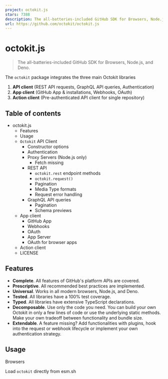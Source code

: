 ```yaml
---
project: octokit.js
stars: 7388
description: The all-batteries-included GitHub SDK for Browsers, Node.js, and Deno.
url: https://github.com/octokit/octokit.js
---
```


octokit.js
==========

> The all-batteries-included GitHub SDK for Browsers, Node.js, and Deno.

The `octokit` package integrates the three main Octokit libraries

1.  **API client** (REST API requests, GraphQL API queries, Authentication)
2.  **App client** (GitHub App & installations, Webhooks, OAuth)
3.  **Action client** (Pre-authenticated API client for single repository)

Table of contents
-----------------

-   octokit.js
    -   Features
    -   Usage
    -   `Octokit` API Client
        -   Constructor options
        -   Authentication
        -   Proxy Servers (Node.js only)
            -   Fetch missing
        -   REST API
            -   `octokit.rest` endpoint methods
            -   `octokit.request()`
            -   Pagination
            -   Media Type formats
            -   Request error handling
        -   GraphQL API queries
            -   Pagination
            -   Schema previews
    -   App client
        -   GitHub App
        -   Webhooks
        -   OAuth
        -   App Server
        -   OAuth for browser apps
    -   Action client
    -   LICENSE

Features
--------

-   **Complete**. All features of GitHub's platform APIs are covered.
-   **Prescriptive**. All recommended best practices are implemented.
-   **Universal**. Works in all modern browsers, Node.js, and Deno.
-   **Tested**. All libraries have a 100% test coverage.
-   **Typed**. All libraries have extensive TypeScript declarations.
-   **Decomposable**. Use only the code you need. You can build your own Octokit in only a few lines of code or use the underlying static methods. Make your own tradeoff between functionality and bundle size.
-   **Extendable**. A feature missing? Add functionalities with plugins, hook into the request or webhook lifecycle or implement your own authentication strategy.

Usage
-----

Browsers

Load `octokit` directly from esm.sh

<script type\="module"\>
import { Octokit, App } from "https://esm.sh/octokit";
</script\>

Deno

Load `octokit` directly from esm.sh

import { Octokit, App } from "https://esm.sh/octokit?dts";

Node

Install with `npm/pnpm install octokit`, or `yarn add octokit`

import { Octokit, App } from "octokit";

Important

As we use conditional exports, you will need to adapt your `tsconfig.json` by setting `"moduleResolution": "node16", "module": "node16"`.

See the TypeScript docs on package.json "exports".  
See this helpful guide on transitioning to ESM from @sindresorhus

`Octokit` API Client
--------------------

**standalone minimal Octokit**: `@octokit/core`.

The `Octokit` client can be used to send requests to GitHub's REST API and queries to GitHub's GraphQL API.

**Example**: Get the username for the authenticated user.

// Create a personal access token at https://github.com/settings/tokens/new?scopes=repo
const octokit \= new Octokit({ auth: \`personal-access-token123\` });

// Compare: https://docs.github.com/en/rest/reference/users#get-the-authenticated-user
const {
  data: { login },
} \= await octokit.rest.users.getAuthenticated();
console.log("Hello, %s", login);

### Constructor options

The most commonly used options are

name

type

description

`userAgent`

`String`

Setting a user agent is required for all requests sent to GitHub's Platform APIs. The user agent defaults to something like this: `octokit.js/v1.2.3 Node.js/v8.9.4 (macOS High Sierra; x64)`. It is recommend to set your own user agent, which will prepend the default one.

const octokit \= new Octokit({
  userAgent: "my-app/v1.2.3",
});

`authStrategy`

`Function`

Defaults to `@octokit/auth-token`.

See Authentication below.

`auth`

`String` or `Object`

Set to a personal access token unless you changed the `authStrategy` option.

See Authentication below.

`baseUrl`

`String`

When using with GitHub Enterprise Server, set `options.baseUrl` to the root URL of the API. For example, if your GitHub Enterprise Server's hostname is `github.acme-inc.com`, then set `options.baseUrl` to `https://github.acme-inc.com/api/v3`. Example

const octokit \= new Octokit({
  baseUrl: "https://github.acme-inc.com/api/v3",
});

Advanced options

name

type

description

`request`

`Object`

-   `request.signal`: Use an `AbortController` instance to cancel a request. `abort-controller` is an implementation for Node.
-   `request.fetch`: Replacement for built-in fetch method.

Node only

-   `request.timeout` sets a request timeout, defaults to 0

The `request` option can also be set on a per-request basis.

`timeZone`

`String`

Sets the `Time-Zone` header which defines a timezone according to the list of names from the Olson database.

const octokit \= new Octokit({
  timeZone: "America/Los\_Angeles",
});

The time zone header will determine the timezone used for generating the timestamp when creating commits. See GitHub's Timezones documentation.

`throttle`

`Object`

`Octokit` implements request throttling using `@octokit/plugin-throttling`

By default, requests are retried once and warnings are logged in case of hitting a rate or secondary rate limit.

{
  onRateLimit: (retryAfter, options, octokit) \=> {
    octokit.log.warn(
      \`Request quota exhausted for request ${options.method} ${options.url}\`
    );

    if (options.request.retryCount \=== 0) {
      // only retries once
      octokit.log.info(\`Retrying after ${retryAfter} seconds!\`);
      return true;
    }
  },
  onSecondaryRateLimit: (retryAfter, options, octokit) \=> {
    octokit.log.warn(
      \`SecondaryRateLimit detected for request ${options.method} ${options.url}\`
    );

    if (options.request.retryCount \=== 0) {
      // only retries once
      octokit.log.info(\`Retrying after ${retryAfter} seconds!\`);
      return true;
    }
  },
};

To opt-out of this feature:

new Octokit({ throttle: { enabled: false } });

Throttling in a cluster is supported using a Redis backend. See `@octokit/plugin-throttling` Clustering

`retry`

`Object`

`Octokit` implements request retries using `@octokit/plugin-retry`

To opt-out of this feature:

new Octokit({ retry: { enabled: false } });

### Authentication

By default, the `Octokit` API client supports authentication using a static token.

There are different means of authentication that are supported by GitHub, that are described in detail at octokit/authentication-strategies.js. You can set each of them as the `authStrategy` constructor option, and pass the strategy options as the `auth` constructor option.

For example, in order to authenticate as a GitHub App Installation:

import { createAppAuth } from "@octokit/auth-app";
const octokit \= new Octokit({
  authStrategy: createAppAuth,
  auth: {
    appId: 1,
    privateKey: "-----BEGIN PRIVATE KEY-----\\n...",
    installationId: 123,
  },
});

// authenticates as app based on request URLs
const {
  data: { slug },
} \= await octokit.rest.apps.getAuthenticated();

// creates an installation access token as needed
// assumes that installationId 123 belongs to @octocat, otherwise the request will fail
await octokit.rest.issues.create({
  owner: "octocat",
  repo: "hello-world",
  title: "Hello world from " + slug,
});

You can use the `App` or `OAuthApp` SDKs which provide APIs and internal wiring to cover most use cases.

For example, to implement the above using `App`

const app \= new App({ appId, privateKey });
const { data: slug } \= await app.octokit.rest.apps.getAuthenticated();
const octokit \= await app.getInstallationOctokit(123);
await octokit.rest.issues.create({
  owner: "octocat",
  repo: "hello-world",
  title: "Hello world from " + slug,
});

Learn more about how authentication strategies work or how to create your own.

### Proxy Servers (Node.js only)

By default, the `Octokit` API client does not make use of the standard proxy server environment variables. To add support for proxy servers you will need to provide an https client that supports them such as `undici.ProxyAgent()`.

For example, this would use a `ProxyAgent` to make requests through a proxy server:

import { fetch as undiciFetch, ProxyAgent } from 'undici';

const myFetch \= (url, options) \=> {
  return undiciFetch(url, {
    ...options,
    dispatcher: new ProxyAgent(<your\_proxy\_url\>)
  })
}

const octokit \= new Octokit({
  request: {
     fetch: myFetch
  },
});

If you are writing a module that uses `Octokit` and is designed to be used by other people, you should ensure that consumers can provide an alternative agent for your `Octokit` or as a parameter to specific calls such as:

import { fetch as undiciFetch, ProxyAgent } from 'undici';

const myFetch \= (url, options) \=> {
  return undiciFetch(url, {
    ...options,
    dispatcher: new ProxyAgent(<your\_proxy\_url\>)
  })
}

octokit.rest.repos.get({
  owner,
  repo,
  request: {
    fetch: myFetch
  },
});

#### Fetch missing

If you get the following error:

> fetch is not set. Please pass a fetch implementation as new Octokit({ request: { fetch }}).

It probably means you are trying to run Octokit with an unsupported version of NodeJS. Octokit requires Node 18 or higher, which includes a native fetch API.

To bypass this problem you can provide your own `fetch` implementation (or a built-in version like `node-fetch`) like this:

import fetch from "node-fetch";

const octokit \= new Octokit({
  request: {
    fetch: fetch,
  },
});

### REST API

There are two ways of using the GitHub REST API, the `octokit.rest.*` endpoint methods and `octokit.request`. Both act the same way, the `octokit.rest.*` methods are just added for convenience, they use `octokit.request` internally.

For example

await octokit.rest.issues.create({
  owner: "octocat",
  repo: "hello-world",
  title: "Hello, world!",
  body: "I created this issue using Octokit!",
});

Is the same as

await octokit.request("POST /repos/{owner}/{repo}/issues", {
  owner: "octocat",
  repo: "hello-world",
  title: "Hello, world!",
  body: "I created this issue using Octokit!",
});

In both cases a given request is authenticated, retried, and throttled transparently by the `octokit` instance which also manages the `accept` and `user-agent` headers as needed.

`octokit.request` can be used to send requests to other domains by passing a full URL and to send requests to endpoints that are not (yet) documented in GitHub's REST API documentation.

#### `octokit.rest` endpoint methods

Every GitHub REST API endpoint has an associated `octokit.rest` endpoint method for better code readability and developer convenience. See `@octokit/plugin-rest-endpoint-methods` for full details.

Example: Create an issue

await octokit.rest.issues.create({
  owner: "octocat",
  repo: "hello-world",
  title: "Hello, world!",
  body: "I created this issue using Octokit!",
});

The `octokit.rest` endpoint methods are generated automatically from GitHub's OpenAPI specification. We track operation ID and parameter name changes in order to implement deprecation warnings and reduce the frequency of breaking changes.

Under the covers, every endpoint method is just `octokit.request` with defaults set, so it supports the same parameters as well as the `.endpoint()` API.

#### `octokit.request()`

You can call the GitHub REST API directly using `octokit.request`. The `request` API matches GitHub's REST API documentation 1:1 so anything you see there, you can call using `request`. See `@octokit/request` for all the details.

Example: Create an issue

The `octokit.request` API call corresponding to that issue creation documentation looks like this:

// https://docs.github.com/en/rest/reference/issues#create-an-issue
await octokit.request("POST /repos/{owner}/{repo}/issues", {
  owner: "octocat",
  repo: "hello-world",
  title: "Hello, world!",
  body: "I created this issue using Octokit!",
});

The 1st argument is the REST API route as listed in GitHub's API documentation. The 2nd argument is an object with all parameters, independent of whether they are used in the path, query, or body.

#### Pagination

All REST API endpoints that paginate return the first 30 items by default. If you want to retrieve all items, you can use the pagination API. The pagination API expects the REST API route as first argument, but you can also pass any of the `octokit.rest.*.list*` methods for convenience and better code readability.

Example: iterate through all issues in a repository

const iterator \= octokit.paginate.iterator(octokit.rest.issues.listForRepo, {
  owner: "octocat",
  repo: "hello-world",
  per\_page: 100,
});

// iterate through each response
for await (const { data: issues } of iterator) {
  for (const issue of issues) {
    console.log("Issue #%d: %s", issue.number, issue.title);
  }
}

Using the async iterator is the most memory efficient way to iterate through all items. But you can also retrieve all items in a single call

const issues \= await octokit.paginate(octokit.rest.issues.listForRepo, {
  owner: "octocat",
  repo: "hello-world",
  per\_page: 100,
});

#### Media Type formats

Media type formats can be set using `mediaType: { format }` on every request.

Example: retrieve the raw content of a `package.json` file

const { data } \= await octokit.rest.repos.getContent({
  mediaType: {
    format: "raw",
  },
  owner: "octocat",
  repo: "hello-world",
  path: "package.json",
});
console.log("package name: %s", JSON.parse(data).name);

Learn more about Media type formats.

#### Request error handling

**Standalone module:** `@octokit/request-error`

For request error handling, import `RequestError` and use `try...catch` statement.

import { RequestError } from "octokit";

try {
  // your code here that sends at least one Octokit request
  await octokit.request("GET /");
} catch (error) {
  // Octokit errors are instances of RequestError, so they always have an \`error.status\` property containing the HTTP response code.
  if (error instanceof RequestError) {
    // handle Octokit error
    // error.message; // Oops
    // error.status; // 500
    // error.request; // { method, url, headers, body }
    // error.response; // { url, status, headers, data }
  } else {
    // handle all other errors
    throw error;
  }
}

### GraphQL API queries

Octokit also supports GitHub's GraphQL API directly -- you can use the same queries shown in the documentation and available in the GraphQL explorer in your calls with `octokit.graphql`.

Example: get the login of the authenticated user

const {
  viewer: { login },
} \= await octokit.graphql(\`{
  viewer {
    login
  }
}\`);

Variables can be passed as 2nd argument

const { lastIssues } \= await octokit.graphql(
  \`
    query lastIssues($owner: String!, $repo: String!, $num: Int = 3) {
      repository(owner: $owner, name: $repo) {
        issues(last: $num) {
          edges {
            node {
              title
            }
          }
        }
      }
    }
  \`,
  {
    owner: "octokit",
    repo: "graphql.js",
  },
);

#### Pagination

GitHub's GraphQL API returns a maximum of 100 items. If you want to retrieve all items, you can use the pagination API.

Example: get all issues

const { allIssues } \= await octokit.graphql.paginate(
  \`
    query allIssues($owner: String!, $repo: String!, $num: Int = 10, $cursor: String) {
      repository(owner: $owner, name: $repo) {
        issues(first: $num, after: $cursor) {
          edges {
            node {
              title
            }
          }
          pageInfo {
            hasNextPage
            endCursor
          }
        }
      }
    }
  \`,
  {
    owner: "octokit",
    repo: "graphql.js",
  },
);

Learn more about GitHub's GraphQL Pagination usage.

#### Schema previews

Previews can be enabled using the `{mediaType: previews: [] }` option.

Example: create a label

await octokit.graphql(
  \`mutation createLabel($repositoryId:ID!,name:String!,color:String!) {
  createLabel(input:{repositoryId:$repositoryId,name:$name}) {
    label: {
      id
    }
  }
}\`,
  {
    repositoryId: 1,
    name: "important",
    color: "cc0000",
    mediaType: {
      previews: \["bane"\],
    },
  },
);

Learn more about GitHub's GraphQL schema previews

App client
----------

The `App` client combines features for GitHub Apps, Webhooks, and OAuth

### GitHub App

**Standalone module**: `@octokit/app`

For integrators, GitHub Apps are a means of authentication and authorization. A GitHub app can be registered on a GitHub user or organization account. A GitHub App registration defines a set of permissions and webhooks events it wants to receive and provides a set of credentials in return. Users can grant access to repositories by installing them.

Some API endpoints require the GitHub app to authenticate as itself using a JSON Web Token (JWT). For requests affecting an installation, an installation access token has to be created using the app's credentials and the installation ID.

The `App` client takes care of all that for you.

Example: Dispatch a repository event in every repository the app is installed on

import { App } from "octokit";

const app \= new App({ appId, privateKey });

for await (const { octokit, repository } of app.eachRepository.iterator()) {
  // https://docs.github.com/en/rest/reference/repos#create-a-repository-dispatch-event
  await octokit.rest.repos.createDispatchEvent({
    owner: repository.owner.login,
    repo: repository.name,
    event\_type: "my\_event",
    client\_payload: {
      foo: "bar",
    },
  });
  console.log("Event dispatched for %s", repository.full\_name);
}

Example: Get an `octokit` instance authenticated as an installation

const octokit \= await app.getInstallationOctokit(123);

Learn more about apps.

### Webhooks

**Standalone module**: `@octokit/webhooks`

When installing an app, events that the app registration requests will be sent as requests to the webhook URL set in the app's registration.

Webhook event requests are signed using the webhook secret, which is also part of the app's registration. You must verify that secret before handling the request payload.

The `app.webhooks.*` APIs provide methods to receiving, verifying, and handling webhook events.

Example: create a comment on new issues

import { createServer } from "node:http";
import { App, createNodeMiddleware } from "octokit";

const app \= new App({
  appId,
  privateKey,
  webhooks: { secret },
});

app.webhooks.on("issues.opened", ({ octokit, payload }) \=> {
  return octokit.rest.issues.createComment({
    owner: payload.repository.owner.login,
    repo: payload.repository.name,
    issue\_number: payload.issue.number,
    body: "Hello, World!",
  });
});

// Your app can now receive webhook events at \`/api/github/webhooks\`
createServer(createNodeMiddleware(app)).listen(3000);

For serverless environments, you can explicitly verify and receive an event

await app.webhooks.verifyAndReceive({
  id: request.headers\["x-github-delivery"\],
  name: request.headers\["x-github-event"\],
  signature: request.headers\["x-hub-signature-256"\],
  payload: request.body,
});

Learn more about GitHub webhooks.

### OAuth

**Standalone module:** `@octokit/oauth-app`

Both OAuth Apps and GitHub Apps support authenticating GitHub users using OAuth, see Authorizing OAuth Apps and Identifying and authorizing users for GitHub Apps.

There are some differences:

-   Only OAuth Apps support scopes. GitHub apps have permissions, and access is granted via installations of the app on repositories.
-   Only GitHub Apps support expiring user tokens
-   Only GitHub Apps support creating a scoped token to reduce the permissions and repository access

`App` is for GitHub Apps. If you need OAuth App-specific functionality, use `OAuthApp` instead.

Example: Watch a repository when a user logs in using the OAuth web flow

import { createServer } from "node:http";
import { App, createNodeMiddleware } from "octokit";

const app \= new App({
  oauth: { clientId, clientSecret },
});

app.oauth.on("token.created", async ({ token, octokit }) \=> {
  await octokit.rest.activity.setRepoSubscription({
    owner: "octocat",
    repo: "hello-world",
    subscribed: true,
  });
});

// Your app can receive the OAuth redirect at /api/github/oauth/callback
// Users can initiate the OAuth web flow by opening /api/github/oauth/login
createServer(createNodeMiddleware(app)).listen(3000);

For serverless environments, you can explicitly exchange the `code` from the OAuth web flow redirect for an access token. `app.oauth.createToken()` returns an authentication object and emits the "token.created" event.

const { token } \= await app.oauth.createToken({
  code: request.query.code,
});

Example: create a token using the device flow.

const { token } \= await app.oauth.createToken({
  async onVerification(verification) {
    await sendMessageToUser(
      request.body.phoneNumber,
      \`Your code is ${verification.user\_code}. Enter it at ${verification.verification\_uri}\`,
    );
  },
});

Example: Create an OAuth App Server with default scopes

import { createServer } from "node:http";
import { OAuthApp, createNodeMiddleware } from "octokit";

const app \= new OAuthApp({
  clientId,
  clientSecret,
  defaultScopes: \["repo", "gist"\],
});

app.oauth.on("token", async ({ token, octokit }) \=> {
  await octokit.rest.gists.create({
    description: "I created this gist using Octokit!",
    public: true,
    files: {
      "example.js": \`/\* some code here \*/\`,
    },
  });
});

// Your app can receive the OAuth redirect at /api/github/oauth/callback
// Users can initiate the OAuth web flow by opening /api/oauth/login
createServer(createNodeMiddleware(app)).listen(3000);

### App Server

After registering your GitHub app, you need to create and deploy a server which can retrieve the webhook event requests from GitHub as well as accept redirects from the OAuth user web flow.

The simplest way to create such a server is to use `createNodeMiddleware()`, it works with both, Node's `http.createServer()` method as well as an Express middleware.

The default routes that the middleware exposes are

Route

Route Description

`POST /api/github/webhooks`

Endpoint to receive GitHub Webhook Event requests

`GET /api/github/oauth/login`

Redirects to GitHub's authorization endpoint. Accepts optional `?state` and `?scopes` query parameters. `?scopes` is a comma-separated list of supported OAuth scope names

`GET /api/github/oauth/callback`

The client's redirect endpoint. This is where the `token` event gets triggered

`POST /api/github/oauth/token`

Exchange an authorization code for an OAuth Access token. If successful, the `token` event gets triggered.

`GET /api/github/oauth/token`

Check if token is valid. Must authenticate using token in `Authorization` header. Uses GitHub's `POST /applications/{client_id}/token` endpoint

`PATCH /api/github/oauth/token`

Resets a token (invalidates current one, returns new token). Must authenticate using token in `Authorization` header. Uses GitHub's `PATCH /applications/{client_id}/token` endpoint.

`PATCH /api/github/oauth/refresh-token`

Refreshes an expiring token (invalidates current one, returns new access token and refresh token). Must authenticate using token in `Authorization` header. Uses GitHub's `POST https://github.com/login/oauth/access_token` OAuth endpoint.

`POST /api/github/oauth/token/scoped`

Creates a scoped token (does not invalidate the current one). Must authenticate using token in `Authorization` header. Uses GitHub's `POST /applications/{client_id}/token/scoped` endpoint.

`DELETE /api/github/oauth/token`

Invalidates current token, basically the equivalent of a logout. Must authenticate using token in `Authorization` header.

`DELETE /api/github/oauth/grant`

Revokes the user's grant, basically the equivalent of an uninstall. must authenticate using token in `Authorization` header.

Example: create a GitHub server with express

import express from "express";
import { App, createNodeMiddleware } from "octokit";

const expressApp \= express();
const octokitApp \= new App({
  appId,
  privateKey,
  webhooks: { secret },
  oauth: { clientId, clientSecret },
});

expressApp.use(createNodeMiddleware(app));

expressApp.listen(3000, () \=> {
  console.log(\`Example app listening at http://localhost:3000\`);
});

### OAuth for browser apps

You must not expose your app's client secret to the user, so you cannot use the `App` constructor. Instead, you have to create a server using the `App` constructor which exposes the `/api/github/oauth/*` routes, through which you can safely implement an OAuth login for apps running in a web browser.

If you set `(User) Authorization callback URL` to your own app, than you need to read out the `?code=...&state=...` query parameters, compare the `state` parameter to the value returned by `app.oauthLoginUrl()` earlier to protect against forgery attacks, then exchange the `code` for an OAuth Authorization token.

If you run an app server as described above, the default route to do that is `POST /api/github/oauth/token`.

Once you successfully retrieved the token, it is also recommended to remove the `?code=...&state=...` query parameters from the browser's URL

const code \= new URL(location.href).searchParams.get("code");
if (code) {
  // remove ?code=... from URL
  const path \=
    location.pathname +
    location.search.replace(/\\b(code|state)\=\\w+/g, "").replace(/\[?&\]+$/, "");
  history.replaceState({}, "", path);

  // exchange the code for a token with your backend.
  // If you use https://github.com/octokit/oauth-app.js
  // the exchange would look something like this
  const response \= await fetch("/api/github/oauth/token", {
    method: "POST",
    headers: {
      "content-type": "application/json",
    },
    body: JSON.stringify({ code }),
  });
  const { token } \= await response.json();
  // \`token\` is the OAuth Access Token that can be use

  const { Octokit } \= await import("https://esm.sh/@octokit/core");
  const octokit \= new Octokit({ auth: token });

  const {
    data: { login },
  } \= await octokit.request("GET /user");
  alert("Hi there, " + login);
}

🚧 We are working on `@octokit/auth-oauth-user-client` to provide a simple API for all methods related to OAuth user tokens.

The plan is to add an new `GET /api/github/oauth/octokit.js` route to the node middleware which will return a JavaScript file that can be imported into an HTML file. It will make a pre-authenticated `octokit` Instance available.

Action client
-------------

**standalone module:** `@octokit/action`

🚧 A fully fledged `Action` client is pending. You can use `@actions/github` for the time being

LICENSE
-------

MIT

